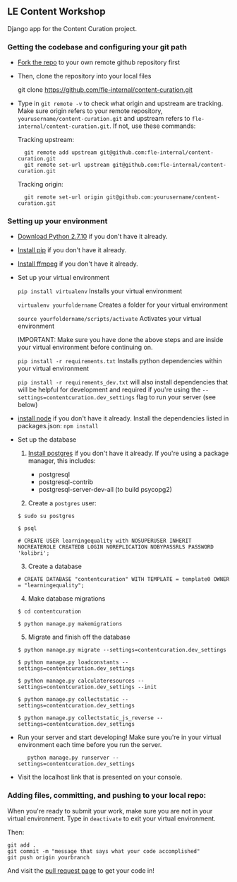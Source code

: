 ## LE Content Workshop

Django app for the Content Curation project.

### Getting the codebase and configuring your git path

* [Fork the repo](https://github.com/fle-internal/content-curation) to your own remote github repository first

* Then, clone the repository into your local files

	git clone https://github.com/fle-internal/content-curation.git

* Type in `git remote -v` to check what origin and upstream are tracking. Make sure origin refers to your remote repository, `yourusername/content-curation.git` and upstream refers to `fle-internal/content-curation.git`.
If not, use these commands:

	Tracking upstream:

		git remote add upstream git@github.com:fle-internal/content-curation.git
		git remote set-url upstream git@github.com:fle-internal/content-curation.git

	Tracking origin:

		git remote set-url origin git@github.com:yourusername/content-curation.git

### Setting up your environment

* [Download Python 2.7.10](https://www.python.org/downloads/) if you don't have it already.

* [Install pip](https://pypi.python.org/pypi/pip) if you don't have it already.


* [Install ffmpeg](https://ffmpeg.org/) if you don't have it already.

* Set up your virtual environment

	`pip install virtualenv` Installs your virtual environment

	`virtualenv yourfoldername` Creates a folder for your virtual environment

	`source yourfoldername/scripts/activate` Activates your virtual environment

	IMPORTANT: Make sure you have done the above steps and are inside your virtual environment before continuing on.

	`pip install -r requirements.txt` Installs python dependencies within your virtual environment

	`pip install -r requirements_dev.txt` will also install dependencies that will be helpful for development and required if you're using the `--settings=contentcuration.dev_settings` flag to run your server (see below)

* [install node](http://nodejs.org/download/) if you don't have it already.
	Install the dependencies listed in packages.json: `npm install`

* Set up the database

	1. [Install postgres](https://www.postgresql.org/download/) if you don't have it already. If you're using a package manager, this includes:
		* postgresql
		* postgresql-contrib
		* postgresql-server-dev-all (to build psycopg2)

	2. Create a `postgres` user:

	`$ sudo su postgres`

	`$ psql`

	`# CREATE USER learningequality with NOSUPERUSER INHERIT NOCREATEROLE CREATEDB LOGIN NOREPLICATION NOBYPASSRLS PASSWORD 'kolibri';`

	3. Create a database

	`# CREATE DATABASE "contentcuration" WITH TEMPLATE = template0 OWNER = "learningequality"; `

	4. Make database migrations

	`$ cd contentcuration`

	`$ python manage.py makemigrations`

	5. Migrate and finish off the database

	`$ python manage.py migrate --settings=contentcuration.dev_settings`

	`$ python manage.py loadconstants --settings=contentcuration.dev_settings`

	`$ python manage.py calculateresources --settings=contentcuration.dev_settings --init`

	`$ python manage.py collectstatic --settings=contentcuration.dev_settings`

	`$ python manage.py collectstatic_js_reverse --settings=contentcuration.dev_settings`




* Run your server and start developing! Make sure you're in your virtual environment each time before you run the server.

	`	python manage.py runserver --settings=contentcuration.dev_settings`

* Visit the localhost link that is presented on your console.

### Adding files, committing, and pushing to your local repo:

When you're ready to submit your work, make sure you are not in your virtual environment.
Type in `deactivate` to exit your virtual environment.

Then:

	git add .
	git commit -m "message that says what your code accomplished"
	git push origin yourbranch

And visit the [pull request page](https://github.com/fle-internal/fle-home/pulls) to get your code in!
